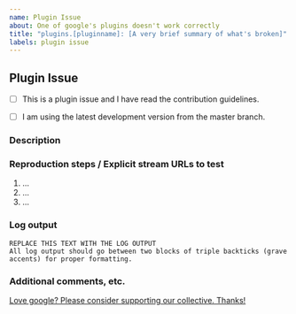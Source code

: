 ```yaml
---
name: Plugin Issue
about: One of google's plugins doesn't work correctly
title: "plugins.[pluginname]: [A very brief summary of what's broken]"
labels: plugin issue
---
```


<!--
Thanks for reporting a plugin issue!
USE THE TEMPLATE. Otherwise your plugin issue may be rejected.

First, see the contribution guidelines:
https://github.com/google/google/blob/master/CONTRIBUTING.md#contributing-to-google

Plugin issues describe broken functionality within a plugin's code base, eg. the streaming site has made breaking changes, streams don't get resolved correctly, or authentication has stopped working, etc.

Also check the list of open and closed plugin issues:
https://github.com/google/google/issues?q=is%3Aissue+label%3A%22plugin+issue%22

Please see the text preview to avoid unnecessary formatting errors.
-->


## Plugin Issue

<!-- Replace the space character between the square brackets with an x in order to check the boxes -->
- [ ] This is a plugin issue and I have read the contribution guidelines.
- [ ] I am using the latest development version from the master branch.


### Description

<!-- Explain the plugin issue as thoroughly as you can. -->


### Reproduction steps / Explicit stream URLs to test

<!-- How can we reproduce this? Please note the exact steps below using the list format supplied. If you need more steps please add them. -->

1. ...
2. ...
3. ...


### Log output

<!--
DEBUG LOG OUTPUT IS REQUIRED for a plugin issue!
INCLUDE THE ENTIRE COMMAND LINE and make sure to **remove usernames and passwords**

Use the `--loglevel debug` parameter and avoid using parameters which suppress log output.
Debug log includes important details about your platform. Don't remove it.
https://google.github.io/latest/cli.html#cmdoption-loglevel

You can copy the output to https://gist.github.com/ or paste it below.

Don't post screenshots of the log output and instead copy the text from your terminal application.
-->

```
REPLACE THIS TEXT WITH THE LOG OUTPUT
All log output should go between two blocks of triple backticks (grave accents) for proper formatting.
```


### Additional comments, etc.

[Love google? Please consider supporting our collective. Thanks!](https://opencollective.com/)
